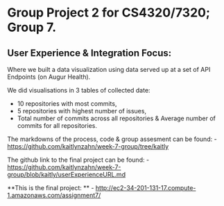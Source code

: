 # Group Project 2 for CS4320/7320; Group 7. 

## User Experience & Integration Focus:

Where we built a data visualization using data served up at a set of API Endpoints (on Augur Health).

We did visualisations in 3 tables of collected date: 
  -  10 repositories with most commits,  
   -  5 repositories with highest number of issues, 
   -  Total number of commits across all repositories & Average number of commits for all repositories. 
     


The markdowns of the process, code & group assesment can be found:
     - https://github.com/kaitlynzahn/week-7-group/tree/kaitly

The github link to the final project can be found:
     - https://github.com/kaitlynzahn/week-7-group/blob/kaitly/userExperienceURL.md
      
**This is the final project: **
     - http://ec2-34-201-131-17.compute-1.amazonaws.com/assignment7/
